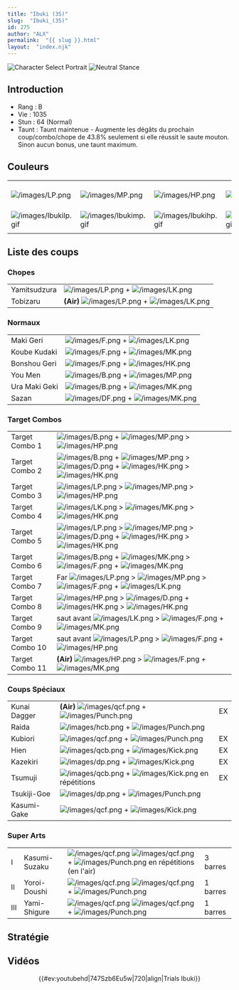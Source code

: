 ```yaml
---
title: "Ibuki (3S)"
slug:  "Ibuki_(3S)"
id: 275
author: "ALX"
permalink:  "{{ slug }}.html"
layout:  "index.njk"
---
```


![Character Select
Portrait](/images/Ibuki3sport.gif "Character Select Portrait") ![Neutral
Stance](/images/Ibuki3s-stance.gif "Neutral Stance")

## Introduction

- Rang : B
- Vie : 1035
- Stun : 64 (Normal)
- Taunt : Taunt maintenue - Augmente les dégâts du prochain
  coup/combo/chope de 43.8% seulement si elle réussit le saute mouton.
  Sinon aucun bonus, une taunt maximum.

## Couleurs

|                                                |                                                |                                                |                                                |                                                |                                                |                                                                                                              |
|------------------------------------------------|------------------------------------------------|------------------------------------------------|------------------------------------------------|------------------------------------------------|------------------------------------------------|--------------------------------------------------------------------------------------------------------------|
| ![](/images/LP.png "/images/LP.png")           | ![](/images/MP.png "/images/MP.png")           | ![](/images/HP.png "/images/HP.png")           | ![](/images/LK.png "/images/LK.png")           | ![](/images/MK.png "/images/MK.png")           | ![](/images/HK.png "/images/HK.png")           | ![](/images/LP.png "/images/LP.png")![](/images/MK.png "/images/MK.png")![](/images/HP.png "/images/HP.png") |
| ![](/images/Ibukilp.gif "/images/Ibukilp.gif") | ![](/images/Ibukimp.gif "/images/Ibukimp.gif") | ![](/images/Ibukihp.gif "/images/Ibukihp.gif") | ![](/images/Ibukilk.gif "/images/Ibukilk.gif") | ![](/images/Ibukimk.gif "/images/Ibukimk.gif") | ![](/images/Ibukihk.gif "/images/Ibukihk.gif") | ![](/images/Ibukilpmkhp.gif "/images/Ibukilpmkhp.gif")                                                       |
|                                                |                                                |                                                |                                                |                                                |                                                |                                                                                                              |

## Liste des coups

### Chopes

|              |                                                                                       |
|--------------|---------------------------------------------------------------------------------------|
| Yamitsudzura | ![](/images/LP.png "/images/LP.png") + ![](/images/LK.png "/images/LK.png")           |
| Tobizaru     | **(Air)** ![](/images/LP.png "/images/LP.png") + ![](/images/LK.png "/images/LK.png") |

### Normaux

|               |                                                                             |
|---------------|-----------------------------------------------------------------------------|
| Maki Geri     | ![](/images/F.png "/images/F.png") + ![](/images/LK.png "/images/LK.png")   |
| Koube Kudaki  | ![](/images/F.png "/images/F.png") + ![](/images/MK.png "/images/MK.png")   |
| Bonshou Geri  | ![](/images/F.png "/images/F.png") + ![](/images/HK.png "/images/HK.png")   |
| You Men       | ![](/images/B.png "/images/B.png") + ![](/images/MP.png "/images/MP.png")   |
| Ura Maki Geki | ![](/images/B.png "/images/B.png") + ![](/images/MK.png "/images/MK.png")   |
| Sazan         | ![](/images/DF.png "/images/DF.png") + ![](/images/MK.png "/images/MK.png") |

### Target Combos

|                 |                                                                                                                                                                                                   |
|-----------------|---------------------------------------------------------------------------------------------------------------------------------------------------------------------------------------------------|
| Target Combo 1  | ![](/images/B.png "/images/B.png") + ![](/images/MP.png "/images/MP.png") \> ![](/images/HP.png "/images/HP.png")                                                                                 |
| Target Combo 2  | ![](/images/B.png "/images/B.png") + ![](/images/MP.png "/images/MP.png") \> ![](/images/D.png "/images/D.png") + ![](/images/HK.png "/images/HK.png") \> ![](/images/HK.png "/images/HK.png")    |
| Target Combo 3  | ![](/images/LP.png "/images/LP.png") \> ![](/images/MP.png "/images/MP.png") \> ![](/images/HP.png "/images/HP.png")                                                                              |
| Target Combo 4  | ![](/images/LK.png "/images/LK.png") \> ![](/images/MK.png "/images/MK.png") \> ![](/images/HK.png "/images/HK.png")                                                                              |
| Target Combo 5  | ![](/images/LP.png "/images/LP.png") \> ![](/images/MP.png "/images/MP.png") \> ![](/images/D.png "/images/D.png") + ![](/images/HK.png "/images/HK.png") \> ![](/images/HK.png "/images/HK.png") |
| Target Combo 6  | ![](/images/B.png "/images/B.png") + ![](/images/MK.png "/images/MK.png") \> ![](/images/F.png "/images/F.png") + ![](/images/MK.png "/images/MK.png")                                            |
| Target Combo 7  | Far ![](/images/LP.png "/images/LP.png") \> ![](/images/MP.png "/images/MP.png") \> ![](/images/F.png "/images/F.png") + ![](/images/LK.png "/images/LK.png")                                     |
| Target Combo 8  | ![](/images/HP.png "/images/HP.png") \> ![](/images/D.png "/images/D.png") + ![](/images/HK.png "/images/HK.png") \> ![](/images/HK.png "/images/HK.png")                                         |
| Target Combo 9  | saut avant ![](/images/LK.png "/images/LK.png") \> ![](/images/F.png "/images/F.png") + ![](/images/MK.png "/images/MK.png")                                                                      |
| Target Combo 10 | saut avant ![](/images/LP.png "/images/LP.png") \> ![](/images/F.png "/images/F.png") + ![](/images/HP.png "/images/HP.png")                                                                      |
| Target Combo 11 | **(Air)** ![](/images/HP.png "/images/HP.png") \> ![](/images/F.png "/images/F.png") + ![](/images/MK.png "/images/MK.png")                                                                       |

### Coups Spéciaux

|              |                                                                                                  |     |
|--------------|--------------------------------------------------------------------------------------------------|-----|
| Kunai Dagger | **(Air)** ![](/images/qcf.png "/images/qcf.png") + ![](/images/Punch.png "/images/Punch.png")    | EX  |
| Raida        | ![](/images/hcb.png "/images/hcb.png") + ![](/images/Punch.png "/images/Punch.png")              |     |
| Kubiori      | ![](/images/qcf.png "/images/qcf.png") + ![](/images/Punch.png "/images/Punch.png")              | EX  |
| Hien         | ![](/images/qcb.png "/images/qcb.png") + ![](/images/Kick.png "/images/Kick.png")                | EX  |
| Kazekiri     | ![](/images/dp.png "/images/dp.png") + ![](/images/Kick.png "/images/Kick.png")                  | EX  |
| Tsumuji      | ![](/images/qcb.png "/images/qcb.png") + ![](/images/Kick.png "/images/Kick.png") en répétitions | EX  |
| Tsukiji-Goe  | ![](/images/dp.png "/images/dp.png") + ![](/images/Punch.png "/images/Punch.png")                |     |
| Kasumi-Gake  | ![](/images/qcf.png "/images/qcf.png") + ![](/images/Kick.png "/images/Kick.png")                |     |

### Super Arts

|     |               |                                                                                                                                                      |          |
|-----|---------------|------------------------------------------------------------------------------------------------------------------------------------------------------|----------|
| I   | Kasumi-Suzaku | ![](/images/qcf.png "/images/qcf.png") ![](/images/qcf.png "/images/qcf.png") + ![](/images/Punch.png "/images/Punch.png") en répétitions (en l'air) | 3 barres |
| II  | Yoroi-Doushi  | ![](/images/qcf.png "/images/qcf.png") ![](/images/qcf.png "/images/qcf.png") + ![](/images/Punch.png "/images/Punch.png")                           | 1 barres |
| III | Yami-Shigure  | ![](/images/qcf.png "/images/qcf.png") ![](/images/qcf.png "/images/qcf.png") + ![](/images/Punch.png "/images/Punch.png")                           | 1 barres |

## Stratégie

## Vidéos

<center>

{{#ev:youtubehd\|747Szb6Eu5w\|720\|align\|Trials Ibuki}}

</center>
